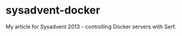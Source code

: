 sysadvent-docker
================

My article for Sysadvent 2013 - controlling Docker servers with Serf.
